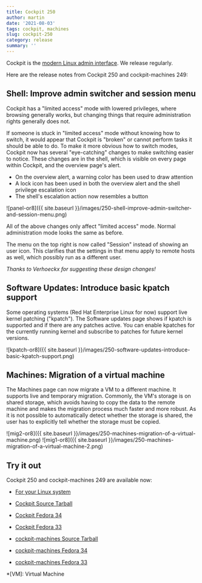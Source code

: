 ```yaml
---
title: Cockpit 250
author: martin
date: '2021-08-03'
tags: cockpit, machines
slug: cockpit-250
category: release
summary: ''
---
```


Cockpit is the [modern Linux admin interface](https://cockpit-project.org/).
We release regularly.

Here are the release notes from Cockpit 250 and cockpit-machines 249:


## Shell: Improve admin switcher and session menu

Cockpit has a "limited access" mode with lowered privileges, where browsing generally works, but changing things that require administration rights generally does not.

If someone is stuck in "limited access" mode without knowing how to switch, it would appear that Cockpit is "broken" or cannot perform tasks it should be able to do. To make it more obvious how to switch modes, Cockpit now has several "eye-catching" changes to make switching easier to notice. These changes are in the shell, which is visible on every page within Cockpit, and the overview page's alert.

- On the overview alert, a warning color has been used to draw attention
- A lock icon has been used in both the overview alert and the shell privilege escalation icon
- The shell's escalation action now resembles a button

![panel-or8]({{ site.baseurl }}/images/250-shell-improve-admin-switcher-and-session-menu.png)

All of the above changes only affect "limited access" mode. Normal administration mode looks the same as before.

The menu on the top right is now called "Session" instead of showing an user icon. This clarifies that the settings in that menu apply to remote hosts as well, which possibly run as a different user.

*Thanks to Verhoeckx for suggesting these design changes!*

## Software Updates: Introduce basic kpatch support

Some operating systems (Red Hat Enterprise Linux for now) support live kernel patching ("kpatch"). The Software updates page shows if kpatch is supported and if there are any patches active. You can enable kpatches for the currently running kernel and subscribe to patches for future kernel versions.

![kpatch-or8]({{ site.baseurl }}/images/250-software-updates-introduce-basic-kpatch-support.png)

## Machines: Migration of a virtual machine

The Machines page can now migrate a VM to a different machine. It supports live and temporary migration. Commonly, the VM's storage is on shared storage, which avoids having to copy the data to the remote machine and makes the migration process much faster and more robust. As it is not possible to automatically detect whether the storage is shared, the user has to explicitly tell whether the storage must be copied.

![mig2-or8]({{ site.baseurl }}/images/250-machines-migration-of-a-virtual-machine.png)
![mig1-or8]({{ site.baseurl }}/images/250-machines-migration-of-a-virtual-machine-2.png)


## Try it out

Cockpit 250 and cockpit-machines 249 are available now:

* [For your Linux system](https://cockpit-project.org/running.html)

* [Cockpit Source Tarball](https://github.com/cockpit-project/cockpit/releases/tag/250)
* [Cockpit Fedora 34](https://bodhi.fedoraproject.org/updates/?releases=F34&packages=cockpit)
* [Cockpit Fedora 33](https://bodhi.fedoraproject.org/updates/?releases=F33&packages=cockpit)
* [cockpit-machines Source Tarball](https://github.com/cockpit-project/cockpit-machines/releases/tag/249)
* [cockpit-machines Fedora 34](https://bodhi.fedoraproject.org/updates/?releases=F34&packages=cockpit-machines)
* [cockpit-machines Fedora 33](https://bodhi.fedoraproject.org/updates/?releases=F33&packages=cockpit-machines)

*[VM]: Virtual Machine